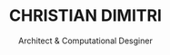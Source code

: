 ---
layout: home
hero:
  size: is-fullheight
  color: is-primary
  image: https://images.adsttc.com/media/images/5bae/77bf/f197/cc3a/7d00/0056/newsletter/6.jpg?1538160565

title: CHRISTIAN DIMITRI
subtitle: Architect & Computational Desginer
categories:
 - title: Architecture
   url: architecture
 - title: Design
   url: design
 - title: Codes
   url: codes
intro: Lorem ipsum dolor sit amet, consectetur adipiscing elit. Proin ornare                 magna eros, eu pellentesque tortor
       vestibulum ut. Maecenas non massa sem. Etiam finibus odio quis feugiat facilisis.
skills: 
 - title: Architecture & Urban Design
   subtitle: From Conceptual to Design Development
   text: This is Lorem ipsum dolor sit amet, consectetur adipiscing elit. Proin ornare magna        eros, eu pellentesque tortor vestibulum ut. Maecenas non massa sem. Etiam          finibus odio quis feugiat facilisis.
   image: assets/img/60-Andres-Flajszer-CODA-MPDA-GRIDSHELLS.JPG
   size: is-medium
   color: is-primary
 - title: Parametric Design
   subtitle: Integration of Computational Tools in Construction
   text: And Lorem ipsum dolor sit amet, consectetur adipiscing elit. Proin ornare magna        eros, eu pellentesque tortor vestibulum ut. Maecenas non massa sem. Etiam          finibus odio quis feugiat facilisis.
   image: https://images.adsttc.com/media/images/5bae/77bf/f197/cc3a/7d00/0056/newsletter/6.jpg?1538160565
   size: is-medium
   color: is-link
add-skills:
 - title: Programming & Algorithm Development
   subtitle: Design and Optimization workflows
   image: assets/img/60-Andres-Flajszer-CODA-MPDA-GRIDSHELLS.JPG
   text: For Lorem ipsum dolor sit amet, consectetur adipiscing elit. Proin ornare magna        eros, eu pellentesque tortor vestibulum ut. Maecenas non massa sem. Etiam          finibus odio quis feugiat facilisis.
   image: assets/img/60-Andres-Flajszer-CODA-MPDA-GRIDSHELLS.JPG
   size: is-medium
   color: is-info
 - title: Computational Design & Digital Fabrication
   subtitle: Form-Finding Processes
   text: This Lorem ipsum dolor sit amet, consectetur adipiscing elit. Proin ornare magna        eros, eu pellentesque tortor vestibulum ut. Maecenas non massa sem. Etiam          finibus odio quis feugiat facilisis.
   image: https://images.adsttc.com/media/images/5bae/77bf/f197/cc3a/7d00/0056/newsletter/6.jpg?1538160565
   size: is-medium
   color: is-success
interests: 
 - title: Music & Euclidian Rythm
   subtitle: Electronic & Music in General
   text: Eu pellentesque tortor vestibulum ut. Maecenas non massa sem. Etiam          finibus odio quis feugiat facilisis. This is Lorem ipsum dolor sit amet, consectetur adipiscing elit. Proin ornare magna        eros.
   image: https://images.adsttc.com/media/images/5bae/77bf/f197/cc3a/7d00/0056/newsletter/6.jpg?1538160565
   size: is-medium
   color: is-primary
 - title: Technology & Art
   subtitle: Technology & Art
   text: Eu pellentesque tortor vestibulum ut. Maecenas non massa sem. Etiam          finibus odio quis feugiat facilisis. This is Lorem ipsum dolor sit amet, consectetur adipiscing elit. Proin ornare magna        eros.
   image: https://images.adsttc.com/media/images/5bae/77bf/f197/cc3a/7d00/0056/newsletter/6.jpg?1538160565
   size: is-medium
   color: is-success
add-interests:
 - title: Animals & Nature
   subtitle: Animals & Nature
   text: Eu pellentesque tortor vestibulum ut. Maecenas non massa sem. Etiam          finibus odio quis feugiat facilisis. This is Lorem ipsum dolor sit amet, consectetur adipiscing elit. Proin ornare magna        eros.
   image: https://images.adsttc.com/media/images/5bae/77bf/f197/cc3a/7d00/0056/newsletter/6.jpg?1538160565
   size: is-medium
   color: is-info
 - title: Travelling & Discovering
   subtitle: Travelling & Discovering
   text: Eu pellentesque tortor vestibulum ut. Maecenas non massa sem. Etiam          finibus odio quis feugiat facilisis. This is Lorem ipsum dolor sit amet, consectetur adipiscing elit. Proin ornare magna        eros.
   image: https://images.adsttc.com/media/images/5bae/77bf/f197/cc3a/7d00/0056/newsletter/6.jpg?1538160565
   size: is-medium
   color: is-link
links-text: Lorem ipsum dolor sit amet, consectetur adipiscing elit. Proin ornare magna eros, eu pellentesque tortor
        vestibulum ut. Maecenas non massa sem. Etiam finibus odio quis feugiat facilisis.
buttons:
 - title: About Me
 - title: My Blog
---